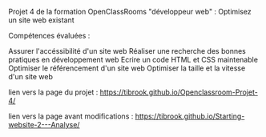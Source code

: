 Projet 4 de la formation OpenClassRooms "développeur web" : Optimisez un site web existant

Compétences évaluées :

Assurer l'accéssibilité d'un site web
Réaliser une recherche des bonnes pratiques en développement web
Ecrire un code HTML et CSS maintenable
Optimiser le référencement d'un site web
Optimiser la taille et la vitesse d'un site web

lien vers la page du projet : https://tibrook.github.io/Openclassroom-Projet-4/

lien vers la page avant modifications : https://tibrook.github.io/Starting-website-2---Analyse/
